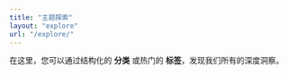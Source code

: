 ```yaml
---
title: "主题探索"
layout: "explore"
url: "/explore/"
---
```


在这里，您可以通过结构化的 **分类** 或热门的 **标签**，发现我们所有的深度洞察。